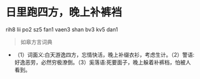 # 日里跑四方，晚上补裤裆
rih8 lii po2 sz5 fan1 vaen3 shan bv3 kv5 dan1
> 如皋方言词典
- （1）词面义:白天游逸四方，忘情快活，晚上补缀衣衫，考虑生计。（2）警语:好逸恶劳，必然穷极潦倒。（3）奚落语:死要面子，晚上躲着补裤档，怕被人看到。
